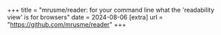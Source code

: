 +++
title = "mrusme/reader: for your command line what the 'readability view' is for browsers"
date = 2024-08-06
[extra]
url = "https://github.com/mrusme/reader"
+++
